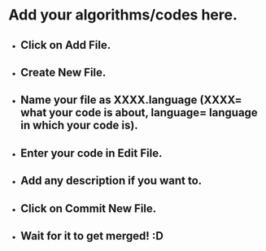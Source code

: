 # Add your algorithms/codes here.

* ## Click on Add File.
* ## Create New File.
* ## Name your file as XXXX.language (XXXX= what your code is about, language= language in which your code is).
* ## Enter your code in Edit File.
* ## Add any description if you want to.
* ## Click on Commit New File.
* ## Wait for it to get merged! :D
